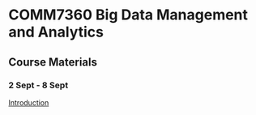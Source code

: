 # COMM7360 Big Data Management and Analytics
## Course Materials
### 2 Sept - 8 Sept
[Introduction](https://github.com/shary777/comm7360bigdata/blob/master/materials/1%20Introduction-2019.pdf)